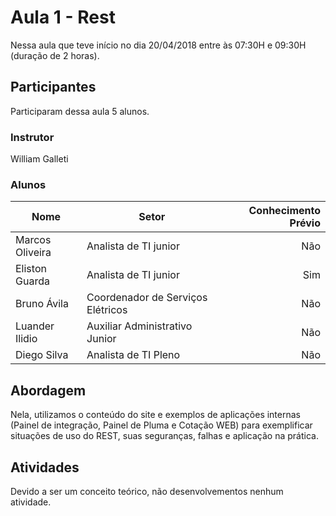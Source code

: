 # Aula 1 - Rest

Nessa aula que teve início no dia 20/04/2018 entre às 07:30H e 09:30H (duração de 2 horas).

## Participantes

Participaram dessa aula 5 alunos.

### Instrutor

William Galleti

### Alunos

|Nome|Setor|Conhecimento Prévio|
|---|---|--:|
|Marcos Oliveira|Analista de TI junior|Não|
|Eliston Guarda|Analista de TI junior|Sim|
|Bruno Ávila|Coordenador de Serviços Elétricos|Não|
|Luander Ilidio|Auxiliar Administrativo Junior|Não|
|Diego Silva|Analista de TI Pleno|Não|

## Abordagem

Nela, utilizamos o conteúdo do site e exemplos de aplicações internas (Painel de integração, Painel de Pluma e Cotação WEB) para exemplificar situações de uso do REST, suas seguranças, falhas e aplicação na prática.

## Atividades

Devido a ser um conceito teórico, não desenvolvementos nenhum atividade.